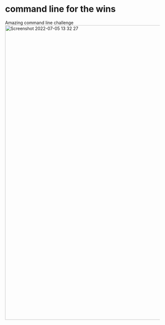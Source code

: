# command line for the wins
Amazing command line challenge
<img width="960" alt="Screenshot 2022-07-05 13 32 27" src="https://user-images.githubusercontent.com/99495858/177310340-8421941b-1214-472a-9fe1-3b78e2d46fe5.png">
